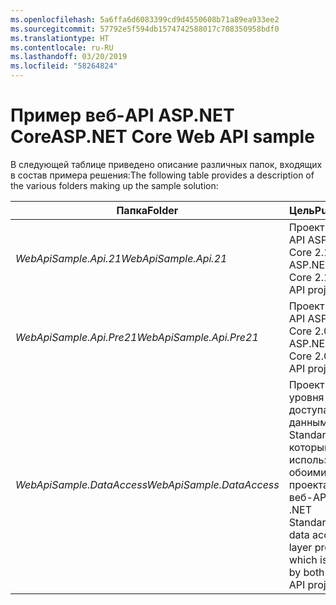 ```yaml
---
ms.openlocfilehash: 5a6ffa6d6083399cd9d4550608b71a89ea933ee2
ms.sourcegitcommit: 57792e5f594db1574742588017c708350958bdf0
ms.translationtype: HT
ms.contentlocale: ru-RU
ms.lasthandoff: 03/20/2019
ms.locfileid: "58264824"
---
```

# <a name="aspnet-core-web-api-sample"></a><span data-ttu-id="024af-101">Пример веб-API ASP.NET Core</span><span class="sxs-lookup"><span data-stu-id="024af-101">ASP.NET Core Web API sample</span></span>

<span data-ttu-id="024af-102">В следующей таблице приведено описание различных папок, входящих в состав примера решения:</span><span class="sxs-lookup"><span data-stu-id="024af-102">The following table provides a description of the various folders making up the sample solution:</span></span>

|              <span data-ttu-id="024af-103">Папка</span><span class="sxs-lookup"><span data-stu-id="024af-103">Folder</span></span>              |                                        <span data-ttu-id="024af-104">Цель</span><span class="sxs-lookup"><span data-stu-id="024af-104">Purpose</span></span>                                        |
|----------------------------------|---------------------------------------------------------------------------------------|
|   <span data-ttu-id="024af-105">*WebApiSample.Api.21*</span><span class="sxs-lookup"><span data-stu-id="024af-105">*WebApiSample.Api.21*</span></span>   |                         <span data-ttu-id="024af-106">Проект веб-API ASP.NET Core 2.1.</span><span class="sxs-lookup"><span data-stu-id="024af-106">An ASP.NET Core 2.1 Web API project.</span></span>                          |
| <span data-ttu-id="024af-107">*WebApiSample.Api.Pre21*</span><span class="sxs-lookup"><span data-stu-id="024af-107">*WebApiSample.Api.Pre21*</span></span>  |                         <span data-ttu-id="024af-108">Проект веб-API ASP.NET Core 2.0.</span><span class="sxs-lookup"><span data-stu-id="024af-108">An ASP.NET Core 2.0 Web API project.</span></span>                          |
| <span data-ttu-id="024af-109">*WebApiSample.DataAccess*</span><span class="sxs-lookup"><span data-stu-id="024af-109">*WebApiSample.DataAccess*</span></span> | <span data-ttu-id="024af-110">Проект уровня доступа к данным .NET Standard 2.0, который используется обоими проектами веб-API.</span><span class="sxs-lookup"><span data-stu-id="024af-110">A .NET Standard 2.0 data access layer project which is used by both Web API projects.</span></span> |

